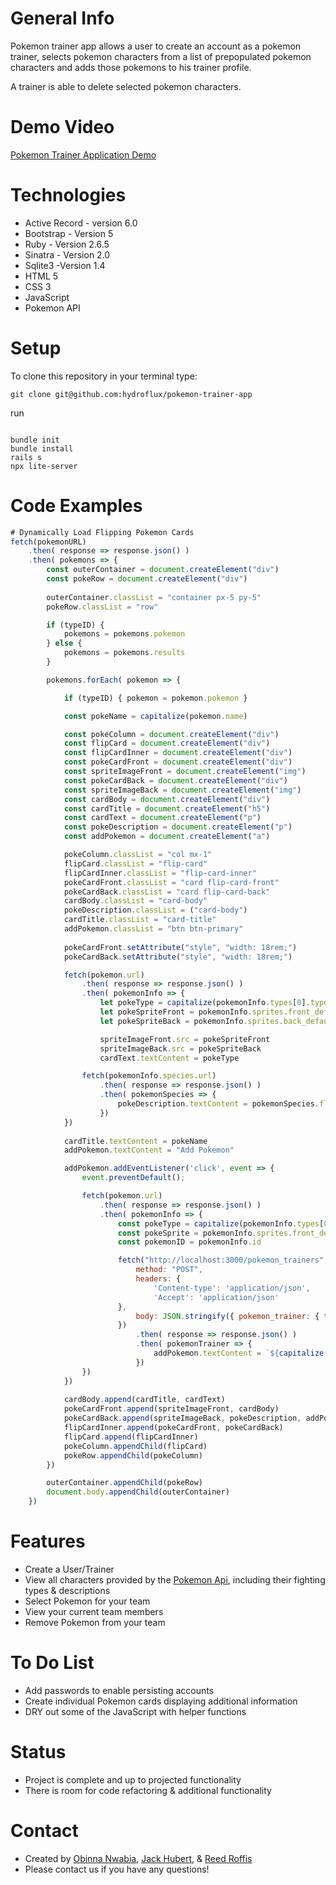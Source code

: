 # General Info

Pokemon trainer app allows a user to create an account as a pokemon trainer, selects pokemon characters from a list of prepopulated pokemon characters and adds those pokemons to his trainer profile.

A trainer is able to delete selected pokemon characters.

# Demo Video

[Pokemon Trainer Application Demo](https://youtu.be/T5to9VyNNBM)

# Technologies
- Active Record - version 6.0
- Bootstrap - Version 5
- Ruby - Version 2.6.5
- Sinatra - Version 2.0
- Sqlite3 -Version 1.4
- HTML 5
- CSS 3
- JavaScript
- Pokemon API

# Setup

To clone this repository in your terminal type:

```
git clone git@github.com:hydroflux/pokemon-trainer-app
```

run

```

bundle init
bundle install
rails s
npx lite-server

```
# Code Examples

``` javascript
# Dynamically Load Flipping Pokemon Cards
fetch(pokemonURL)
    .then( response => response.json() )
    .then( pokemons => {
        const outerContainer = document.createElement("div")
        const pokeRow = document.createElement("div")
        
        outerContainer.classList = "container px-5 py-5"
        pokeRow.classList = "row"

        if (typeID) {
            pokemons = pokemons.pokemon
        } else {
            pokemons = pokemons.results
        }

        pokemons.forEach( pokemon => {

            if (typeID) { pokemon = pokemon.pokemon } 

            const pokeName = capitalize(pokemon.name)

            const pokeColumn = document.createElement("div")
            const flipCard = document.createElement("div")
            const flipCardInner = document.createElement("div")
            const pokeCardFront = document.createElement("div")
            const spriteImageFront = document.createElement("img")
            const pokeCardBack = document.createElement("div")
            const spriteImageBack = document.createElement("img")
            const cardBody = document.createElement("div")
            const cardTitle = document.createElement("h5")
            const cardText = document.createElement("p")
            const pokeDescription = document.createElement("p")
            const addPokemon = document.createElement("a")

            pokeColumn.classList = "col mx-1"
            flipCard.classList = "flip-card"
            flipCardInner.classList = "flip-card-inner"
            pokeCardFront.classList = "card flip-card-front"
            pokeCardBack.classList = "card flip-card-back"
            cardBody.classList = "card-body"
            pokeDescription.classList = ("card-body")
            cardTitle.classList = "card-title"
            addPokemon.classList = "btn btn-primary"
            
            pokeCardFront.setAttribute("style", "width: 18rem;")
            pokeCardBack.setAttribute("style", "width: 18rem;")

            fetch(pokemon.url)
                .then( response => response.json() )
                .then( pokemonInfo => {
                    let pokeType = capitalize(pokemonInfo.types[0].type.name)
                    let pokeSpriteFront = pokemonInfo.sprites.front_default
                    let pokeSpriteBack = pokemonInfo.sprites.back_default

                    spriteImageFront.src = pokeSpriteFront
                    spriteImageBack.src = pokeSpriteBack
                    cardText.textContent = pokeType                    

                fetch(pokemonInfo.species.url)
                    .then( response => response.json() )
                    .then( pokemonSpecies => {
                        pokeDescription.textContent = pokemonSpecies.flavor_text_entries[0].flavor_text
                    })
            })
        
            cardTitle.textContent = pokeName
            addPokemon.textContent = "Add Pokemon"

            addPokemon.addEventListener('click', event => {
                event.preventDefault();

                fetch(pokemon.url)
                    .then( response => response.json() )
                    .then( pokemonInfo => {
                        const pokeType = capitalize(pokemonInfo.types[0].type.name)
                        const pokeSprite = pokemonInfo.sprites.front_default
                        const pokemonID = pokemonInfo.id

                        fetch("http://localhost:3000/pokemon_trainers", {
                            method: "POST",
                            headers: {
                                'Content-type': 'application/json',
                                'Accept': 'application/json'
                        },
                            body: JSON.stringify({ pokemon_trainer: { trainer_id: trainerID, pokemon_id: pokemonID, name: pokeName, pokeType: pokeType, image: pokeSprite }})
                        })
                            .then( response => response.json() )
                            .then( pokemonTrainer => {
                                addPokemon.textContent = `${capitalize(pokemon.name)} Added!`
                            })
                })
            })
            
            cardBody.append(cardTitle, cardText)
            pokeCardFront.append(spriteImageFront, cardBody)
            pokeCardBack.append(spriteImageBack, pokeDescription, addPokemon)
            flipCardInner.append(pokeCardFront, pokeCardBack)
            flipCard.append(flipCardInner)
            pokeColumn.appendChild(flipCard)
            pokeRow.appendChild(pokeColumn)
        })

        outerContainer.appendChild(pokeRow)
        document.body.appendChild(outerContainer)
    })
```

# Features
- Create a User/Trainer
- View all characters provided by the [Pokemon Api](https://pokeapi.co/), including their fighting types & descriptions
- Select Pokemon for your team
- View your current team members
- Remove Pokemon from your team

# To Do List
- Add passwords to enable persisting accounts
- Create individual Pokemon cards displaying additional information
- DRY out some of the JavaScript with helper functions

# Status
- Project is complete and up to projected functionality
- There is room for code refactoring & additional functionality

# Contact
- Created by [Obinna Nwabia](github.com/coremand), [Jack Hubert](github.com/hydroflux), & [Reed Roffis](github.com/reedroffis)
- Please contact us if you have any questions!
